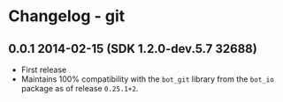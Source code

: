 # Changelog - git

## 0.0.1 2014-02-15 (SDK 1.2.0-dev.5.7 32688)
 * First release
 * Maintains 100% compatibility with the `bot_git` library from the `bot_io`
   package as of release `0.25.1+2`.
